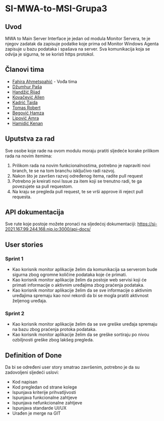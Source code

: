 # SI-MWA-to-MSI-Grupa3

## Uvod

MWA to Main Server Interface je jedan od modula Monitor Servera, te je njegov zadatak da zapisuje podatke koje prima od Monitor Windows Agenta zapisuje u bazu podataka i spašava na server. Sva komunikacija koja se odvija je sigurna, te se koristi https protokol.

## Članovi tima

* [Fahira Ahmetspahić](https://github.com/fahmetspah1) - Vođa tima
* [Džumhur Paša](https://github.com/PasaDzumhur)
* [Handžić Rijad](https://github.com/rhandzic1)
* [Kovačević Allen](https://github.com/AllenKo100)
* [Kadrić Taida](https://github.com/taidakadric)
* [Tomas Robert](https://github.com/rtomas1)
* [Begović Hamza](https://github.com/hbegovic1)
* [Lipović Amra](https://github.com/alipovic1)
* [Hamidić Kenan](https://github.com/khamidic)

## Uputstva za rad

Sve osobe koje rade na ovom modulu moraju pratiti sljedeće korake prilikom rada na novim itemima:

1. Prilikom rada na novim funkcionalnostima, potrebno je napraviti novi branch, te se na tom branchu isključivo radi razvoj.
2. Nakon što je završen razvoj određenog itema, radite pull request
3. Potrebno je kreirati novi Issue za item koji se trenutno radi, te ga povezujete sa pull requestom.
4. Na kraju se pregleda pull request, te se vrši approve ili reject pull requesta.

## API dokumentacija

Sve rute koje postoje možete pronaći na sljedećoj dokumentaciji: https://si-2021.167.99.244.168.nip.io:3000/api-docs/

## User stories

### Sprint 1
* Kao korisnik monitor aplikacije želim da komunikacija sa serverom bude sigurna zbog ogromne količine podataka koje će primati.
* Kao korisnik monitor aplikacije želim da postoje web servisi koji će primati informacije o aktivnim uređajima zbog praćenja podataka.
* Kao korisnik monitor aplikacije želim da se sve informacije o aktivnim uređajima spremaju kao novi rekordi da bi se mogla pratiti aktivnost željenog uređaja.

### Sprint 2
* Kao korisnik monitor aplikacije želim da se sve greške uređaja spremaju na bazu zbog praćenja protoka podataka.
* Kao korisnik monitor aplikacije želim da se greške sortiraju po nivou ozbiljnosti greške zbog lakšeg pregleda.

## Definition of Done

Da bi se određeni user story smatrao završenim, potrebno je da su zadovoljeni sljedeći uslovi:

* Kod napisan
* Kod pregledan od strane kolege
* Ispunjava kriterije prihvatljivosti
* Ispunjava funkcionalne zahtjeve
* Ispunjava nefunkcionalne zahtjeve
* Ispunjava standarde UI/UX
* Urađen je merge na GIT
